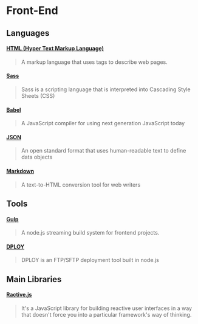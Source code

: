 # Front-End

## Languages

#### [HTML (Hyper Text Markup Language)](https://developer.mozilla.org/en/docs/Web/HTML)
> A markup language that uses tags to describe web pages.

#### [Sass](http://sass-lang.com)
> Sass is a scripting language that is interpreted into Cascading Style Sheets (CSS)

#### [Babel](https://babeljs.io/)
> A JavaScript compiler for using next generation JavaScript today

#### [JSON](http://www.json.org)
> An open standard format that uses human-readable text to define data objects

#### [Markdown](http://daringfireball.net/projects/markdown/)
> A text-to-HTML conversion tool for web writers


## Tools

#### [Gulp](http://gulpjs.com)
> A node.js streaming build system for frontend projects.

#### [DPLOY](http://leanmeanfightingmachine.github.io/dploy/)
> DPLOY is an FTP/SFTP deployment tool built in node.js


## Main Libraries

#### [Ractive.js](http://ractivejs.org/)
> It's a JavaScript library for building reactive user interfaces in a way that doesn't force you into a particular framework's way of thinking.
